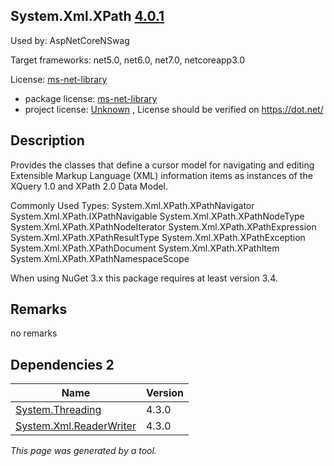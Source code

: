 System.Xml.XPath [4.0.1](https://www.nuget.org/packages/System.Xml.XPath/4.0.1)
--------------------

Used by: AspNetCoreNSwag

Target frameworks: net5.0, net6.0, net7.0, netcoreapp3.0

License: [ms-net-library](../../../../licenses/ms-net-library) 

- package license: [ms-net-library](http://go.microsoft.com/fwlink/?LinkId=329770) 
- project license: [Unknown](https://dot.net/) , License should be verified on https://dot.net/

Description
-----------
Provides the classes that define a cursor model for navigating and editing Extensible Markup Language (XML) information items as instances of the XQuery 1.0 and XPath 2.0 Data Model.

Commonly Used Types:
System.Xml.XPath.XPathNavigator
System.Xml.XPath.IXPathNavigable
System.Xml.XPath.XPathNodeType
System.Xml.XPath.XPathNodeIterator
System.Xml.XPath.XPathExpression
System.Xml.XPath.XPathResultType
System.Xml.XPath.XPathException
System.Xml.XPath.XPathDocument
System.Xml.XPath.XPathItem
System.Xml.XPath.XPathNamespaceScope
 
When using NuGet 3.x this package requires at least version 3.4.

Remarks
-----------
no remarks


Dependencies 2
-----------

|Name|Version|
|----------|:----|
|[System.Threading](../../../../packages/nuget.org/system.threading/4.3.0)|4.3.0|
|[System.Xml.ReaderWriter](../../../../packages/nuget.org/system.xml.readerwriter/4.3.0)|4.3.0|

*This page was generated by a tool.*